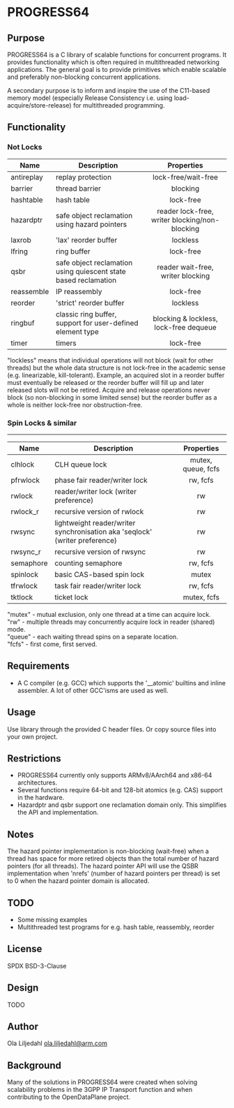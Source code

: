 PROGRESS64
====
Purpose
----
PROGRESS64 is a C library of scalable functions for concurrent programs. It provides functionality which is often required in multithreaded networking applications. The general goal is to provide primitives which enable scalable and preferably non-blocking concurrent applications.

A secondary purpose is to inform and inspire the use of the C11-based memory model (especially Release Consistency i.e. using load-acquire/store-release) for multithreaded programming.

Functionality
----
### Not Locks
| Name | Description | Properties |
| ---- | ---- | :----: |
| antireplay | replay protection | lock-free/wait-free
| barrier | thread barrier | blocking
| hashtable | hash table | lock-free
| hazardptr | safe object reclamation using hazard pointers | reader lock-free, writer blocking/non-blocking
| laxrob | 'lax' reorder buffer | lockless
| lfring | ring buffer | lock-free
| qsbr | safe object reclamation using quiescent state based reclamation | reader wait-free, writer blocking
| reassemble | IP reassembly | lock-free
| reorder | 'strict' reorder buffer | lockless
| ringbuf | classic ring buffer, support for user-defined element type | blocking & lockless, lock-free dequeue
| timer | timers | lock-free

"lockless" means that individual operations will not block (wait for other threads) but the whole data structure is not lock-free in the academic sense (e.g. linearizable, kill-tolerant). Example, an acquired slot in a reorder buffer must eventually be released or the reorder buffer will fill up and later released slots will not be retired. Acquire and release operations never block (so non-blocking in some limited sense) but the reorder buffer as a whole is neither lock-free nor obstruction-free.
### Spin Locks & similar
----
| Name | Description | Properties |
| ---- | ---- | :----: |
| clhlock | CLH queue lock | mutex, queue, fcfs |
| pfrwlock | phase fair reader/writer lock | rw, fcfs |
| rwlock | reader/writer lock (writer preference) | rw |
| rwlock\_r | recursive version of rwlock | rw |
| rwsync | lightweight reader/writer synchronisation aka 'seqlock' (writer preference) | rw |
| rwsync\_r | recursive version of rwsync | rw |
| semaphore | counting semaphore | rw, fcfs |
| spinlock | basic CAS-based spin lock | mutex |
| tfrwlock | task fair reader/writer lock | rw, fcfs |
| tktlock | ticket lock | mutex, fcfs |

"mutex" - mutual exclusion, only one thread at a time can acquire lock.  
"rw" - multiple threads may concurrently acquire lock in reader (shared) mode.  
"queue" - each waiting thread spins on a separate location.  
"fcfs" - first come, first served.  

Requirements
----
* A C compiler (e.g. GCC) which supports the '\_\_atomic' builtins and inline assembler. A lot of other GCC'isms are used as well.

Usage
----
Use library through the provided C header files. Or copy source files into your own project.

Restrictions
----
* PROGRESS64 currently only supports ARMv8/AArch64 and x86-64 architectures.
* Several functions require 64-bit and 128-bit atomics (e.g. CAS) support in the hardware.
* Hazardptr and qsbr support one reclamation domain only. This simplifies the API and implementation.

Notes
----
The hazard pointer implementation is non-blocking (wait-free) when a thread has space for more retired objects than the total number of hazard pointers (for all threads).
The hazard pointer API will use the QSBR implementation when 'nrefs' (number of hazard pointers per thread) is set to 0 when the hazard pointer domain is allocated.

TODO
----
* Some missing examples
* Multithreaded test programs for e.g. hash table, reassembly, reorder

License
----
SPDX BSD-3-Clause

Design
----
TODO

Author
----
Ola Liljedahl ola.liljedahl@arm.com

Background
----
Many of the solutions in PROGRESS64 were created when solving scalability problems in the 3GPP IP Transport function and when contributing to the OpenDataPlane project.
